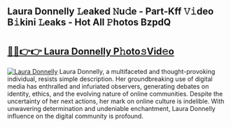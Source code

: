 ## Laura Donnelly 𝙻eaked 𝙽u𝚍e - Part-Kff 𝚅𝚒deo B𝚒kini 𝙻eaks - Hot All 𝙿hotos BzpdQ

# <h2><a href="http://ld12hd.urlbe.top/?page=Laura+Donnelly">🔗🔗👉👉 Laura Donnelly P𝚑oto𝚜Vid𝚎o</a></h2>

[![Laura Donnelly](https://i.imgur.com/eBuTRDB.gif)](http://ld12hd.urlbe.top/?page=Laura+Donnelly)
Laura Donnelly, a multifaceted and thought-provoking individual, resists simple description. Her groundbreaking use of digital media has enthralled and infuriated observers, generating debates on identity, ethics, and the evolving nature of online communities. Despite the uncertainty of her next actions, her mark on online culture is indelible. With unwavering determination and undeniable enchantment, Laura Donnelly influence on the digital community is profound.
